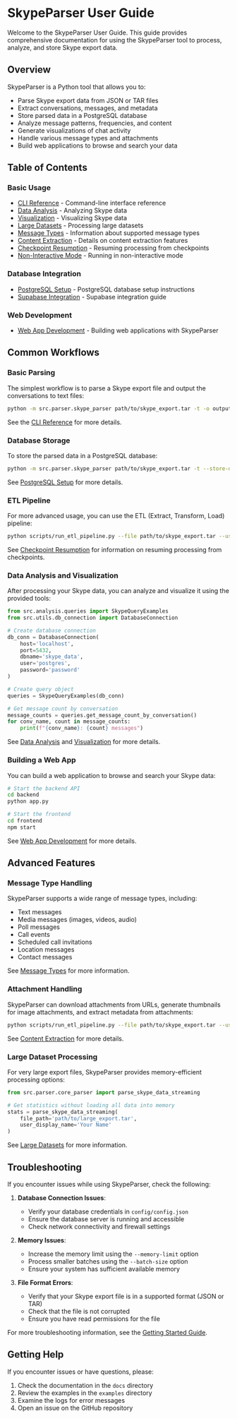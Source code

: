 # SkypeParser User Guide

Welcome to the SkypeParser User Guide. This guide provides comprehensive documentation for using the SkypeParser tool to process, analyze, and store Skype export data.

## Overview

SkypeParser is a Python tool that allows you to:

- Parse Skype export data from JSON or TAR files
- Extract conversations, messages, and metadata
- Store parsed data in a PostgreSQL database
- Analyze message patterns, frequencies, and content
- Generate visualizations of chat activity
- Handle various message types and attachments
- Build web applications to browse and search your data

## Table of Contents

### Basic Usage

- [CLI Reference](cli-reference.md) - Command-line interface reference
- [Data Analysis](data-analysis.md) - Analyzing Skype data
- [Visualization](visualization.md) - Visualizing Skype data
- [Large Datasets](large-datasets.md) - Processing large datasets
- [Message Types](message-types.md) - Information about supported message types
- [Content Extraction](content-extraction.md) - Details on content extraction features
- [Checkpoint Resumption](checkpoint-resumption.md) - Resuming processing from checkpoints
- [Non-Interactive Mode](non-interactive.md) - Running in non-interactive mode

### Database Integration

- [PostgreSQL Setup](database/postgres.md) - PostgreSQL database setup instructions
- [Supabase Integration](database/supabase.md) - Supabase integration guide

### Web Development

- [Web App Development](web-app.md) - Building web applications with SkypeParser

## Common Workflows

### Basic Parsing

The simplest workflow is to parse a Skype export file and output the conversations to text files:

```bash
python -m src.parser.skype_parser path/to/skype_export.tar -t -o output_dir -u "Your Name"
```

See the [CLI Reference](cli-reference.md) for more details.

### Database Storage

To store the parsed data in a PostgreSQL database:

```bash
python -m src.parser.skype_parser path/to/skype_export.tar -t --store-db --db-name skype_archive --db-user postgres -u "Your Name"
```

See [PostgreSQL Setup](database/postgres.md) for more details.

### ETL Pipeline

For more advanced usage, you can use the ETL (Extract, Transform, Load) pipeline:

```bash
python scripts/run_etl_pipeline.py --file path/to/skype_export.tar --user "Your Name"
```

See [Checkpoint Resumption](checkpoint-resumption.md) for information on resuming processing from checkpoints.

### Data Analysis and Visualization

After processing your Skype data, you can analyze and visualize it using the provided tools:

```python
from src.analysis.queries import SkypeQueryExamples
from src.utils.db_connection import DatabaseConnection

# Create database connection
db_conn = DatabaseConnection(
    host='localhost',
    port=5432,
    dbname='skype_data',
    user='postgres',
    password='password'
)

# Create query object
queries = SkypeQueryExamples(db_conn)

# Get message count by conversation
message_counts = queries.get_message_count_by_conversation()
for conv_name, count in message_counts:
    print(f"{conv_name}: {count} messages")
```

See [Data Analysis](data-analysis.md) and [Visualization](visualization.md) for more details.

### Building a Web App

You can build a web application to browse and search your Skype data:

```bash
# Start the backend API
cd backend
python app.py

# Start the frontend
cd frontend
npm start
```

See [Web App Development](web-app.md) for more details.

## Advanced Features

### Message Type Handling

SkypeParser supports a wide range of message types, including:

- Text messages
- Media messages (images, videos, audio)
- Poll messages
- Call events
- Scheduled call invitations
- Location messages
- Contact messages

See [Message Types](message-types.md) for more information.

### Attachment Handling

SkypeParser can download attachments from URLs, generate thumbnails for image attachments, and extract metadata from attachments:

```bash
python scripts/run_etl_pipeline.py --file path/to/skype_export.tar --user "Your Name" --download-attachments --attachments-dir ./attachments
```

See [Content Extraction](content-extraction.md) for more details.

### Large Dataset Processing

For very large export files, SkypeParser provides memory-efficient processing options:

```python
from src.parser.core_parser import parse_skype_data_streaming

# Get statistics without loading all data into memory
stats = parse_skype_data_streaming(
    file_path='path/to/large_export.tar',
    user_display_name='Your Name'
)
```

See [Large Datasets](large-datasets.md) for more information.

## Troubleshooting

If you encounter issues while using SkypeParser, check the following:

1. **Database Connection Issues**:
   - Verify your database credentials in `config/config.json`
   - Ensure the database server is running and accessible
   - Check network connectivity and firewall settings

2. **Memory Issues**:
   - Increase the memory limit using the `--memory-limit` option
   - Process smaller batches using the `--batch-size` option
   - Ensure your system has sufficient available memory

3. **File Format Errors**:
   - Verify that your Skype export file is in a supported format (JSON or TAR)
   - Check that the file is not corrupted
   - Ensure you have read permissions for the file

For more troubleshooting information, see the [Getting Started Guide](../getting-started/README.md).

## Getting Help

If you encounter issues or have questions, please:

1. Check the documentation in the `docs` directory
2. Review the examples in the `examples` directory
3. Examine the logs for error messages
4. Open an issue on the GitHub repository